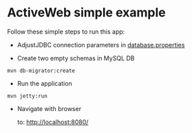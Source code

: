 # ActiveWeb simple example

Follow these simple steps to run this app:


* AdjustJDBC connection parameters in [database.properties](src/main/resources/database.properties)

* Create two empty schemas in MySQL DB

```
mvn db-migrator:create
```

* Run the application

```
mvn jetty:run
```

* Navigate with browser

    to: [http://localhost:8080/](http://localhost:8080/)


